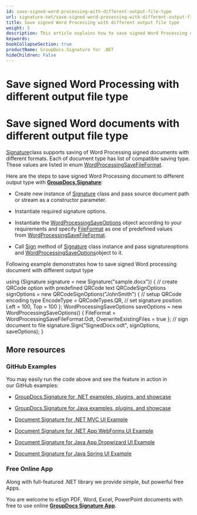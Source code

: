 ```yaml
---
id: save-signed-word-processing-with-different-output-file-type
url: signature-net/save-signed-word-processing-with-different-output-file-type
title: Save signed Word Processing with different output file type
weight: 5
description: This article explains how to save signed Word Processing documents with various file formats by GroupDocs.Signature API.
keywords: 
bookCollapseSection: true
productName: GroupDocs.Signature for .NET
hideChildren: False
---
```


# Save signed Word Processing with different output file type


  

# Save signed Word documents with different output file type

[Signature](https://apireference.groupdocs.com/net/signature/groupdocs.signature/signature)class supports saving of Word Processing signed documents with different formats. Each of document type has list of compatible saving type. These values are listed in enum [WordProcessingSaveFileFormat](https://apireference.groupdocs.com/net/signature/groupdocs.signature.domain/wordprocessingsavefileformat).

Here are the steps to save signed Word Processing document to different output type with [**GroupDocs.Signature**](https://products.groupdocs.com/signature/net):

*   Create new instance of [Signature](https://apireference.groupdocs.com/net/signature/groupdocs.signature/signature) class and pass source document path or stream as a constructor parameter.
    
*   Instantiate required signature options.
    
*   Instantiate the [WordProcessingSaveOptions](https://apireference.groupdocs.com/net/signature/groupdocs.signature.options/wordprocessingsaveoptions) object according to your requirements and specify [FileFormat](https://apireference.groupdocs.com/net/signature/groupdocs.signature.options/wordprocessingsaveoptions/properties/fileformat) as one of predefined values from [WordProcessingSaveFileFormat](https://apireference.groupdocs.com/net/signature/groupdocs.signature.domain/wordprocessingsavefileformat).  
    
*   Call [Sign](https://apireference.groupdocs.com/net/signature/groupdocs.signature/signature/methods/sign) method of [Signature](https://apireference.groupdocs.com/net/signature/groupdocs.signature/signature) class instance and pass signatureoptions and [WordProcessingSaveOptions](https://apireference.groupdocs.com/net/signature/groupdocs.signature.options/wordprocessingsaveoptions)object to it.
    

Following example demonstrates how to save signed Word processing document with different output type

using (Signature signature = new Signature("sample.docx"))
{
    // create QRCode option with predefined QRCode text
    QRCodeSignOptions signOptions = new QRCodeSignOptions("JohnSmith")
    {
        // setup QRCode encoding type
        EncodeType = QRCodeTypes.QR,
        // set signature position
        Left = 100,
        Top = 100
    };
    WordProcessingSaveOptions saveOptions = new WordProcessingSaveOptions()
    {
        FileFormat = WordProcessingSaveFileFormat.Odt,
        OverwriteExistingFiles = true
    };
    // sign document to file
    signature.Sign("SignedDocx.odt", signOptions, saveOptions);
}

## More resources

### GitHub Examples 

You may easily run the code above and see the feature in action in our GitHub examples:

*   [GroupDocs.Signature for .NET examples, plugins, and showcase](https://github.com/groupdocs-signature/GroupDocs.Signature-for-.NET)
    
*   [GroupDocs.Signature for Java examples, plugins, and showcase](https://github.com/groupdocs-signature/GroupDocs.Signature-for-Java)
    
*   [Document Signature for .NET MVC UI Example](https://github.com/groupdocs-signature/GroupDocs.Signature-for-.NET-MVC) 
    
*   [Document Signature for .NET App WebForms UI Example](https://github.com/groupdocs-signature/GroupDocs.Signature-for-.NET-WebForms)
    
*   [Document Signature for Java App Dropwizard UI Example](https://github.com/groupdocs-signature/GroupDocs.Signature-for-Java-Dropwizard)
    
*   [Document Signature for Java Spring UI Example](https://github.com/groupdocs-signature/GroupDocs.Signature-for-Java-Spring)
    

### Free Online App 

Along with full-featured .NET library we provide simple, but powerful free Apps.

You are welcome to eSign PDF, Word, Excel, PowerPoint documents with free to use online **[GroupDocs Signature App](https://products.groupdocs.app/signature)**.
